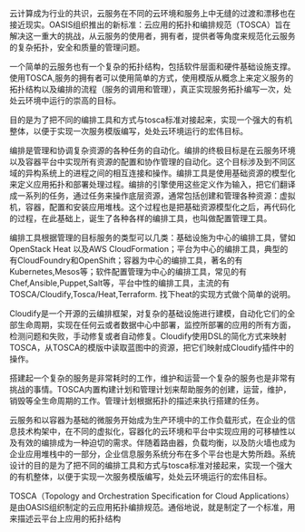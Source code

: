 云计算成为行业的共识，云服务在不同的云环境和服务上中无缝的过渡和漂移也在接近现实。OASIS组织推出的新标准：云应用的拓扑和编排规范（TOSCA）旨在解决这一重大的挑战，从云服务的使用者，拥有者，提供者等角度来规范化云服务的复杂拓扑，安全和质量的管理问题。

一个简单的云服务也有一个复杂的拓扑结构，包括软件层面和硬件基础设施支撑。使用TOSCA,服务的拥有者可以使用简单的方式，使用模版从概念上来定义服务的拓扑结构以及编排的流程（服务的调用和管理），真正实现服务拓扑编写一次，处处云环境中运行的崇高的目标。

目的是为了把不同的编排工具和方式与tosca标准对接起来，实现一个强大的有机整体，以便于实现一次服务模版编写，处处云环境运行的宏伟目标。

编排是管理和协调复杂资源的各种任务的自动化。编排的终极目标是在云服务环境以及容器平台中实现所有资源的配置和协作管理的自动化。这个目标涉及到不同区域的异构系统上的进程之间的相互连接和操作。编排工具是使用基础资源的模型化来定义应用拓扑和部署处理过程。编排的引擎使用这些定义作为输入，把它们翻译成一系列的任务，通过任务来操作底层资源，通常包括创建和管理各种资源：虚拟机，容器，配置和安装应用堆栈。这个过程也是把基础资源模型化之后，再代码化的过程，在此基础上，诞生了各种各样的编排工具，也叫做配置管理工具。

编排工具根据管理的目标服务的类型可以几类：基础设施为中心的编排工具，譬如OpenStack Heat 以及AWS CloudFormation；平台为中心的编排工具，典型的有CloudFoundry和OpenShift；容器为中心的编排工具，著名的有Kubernetes,Mesos等；软件配置管理为中心的编排工具，常见的有Chef,Ansible,Puppet,Salt等，平台中性的编排工具，主流的有TOSCA/Cloudify,Tosca/Heat,Terraform. 找下heat的实现方式做个简单的说明。

Cloudify是一个开源的云编排框架，对复杂的基础设施进行建模，自动化它们的全部生命周期，实现在任何云或者数据中心中部署，监控所部署的应用的所有方面，检测问题和失败，手动修复或者自动修复。Cloudify使用DSL的简化方式来映射TOSCA，从TOSCA的模版中读取蓝图中的资源，把它们映射成Cloudify插件中的操作。

搭建起一个复杂的服务是非常耗时的工作，维护和运营一个复杂的服务也是非常有挑战的事情。TOSCA内置构建计划和管理计划来帮助服务的创建，运营，维护，销毁等全生命周期的工作。管理计划根据拓扑的描述来执行搭建的任务。

云服务和以容器为基础的微服务开始成为生产环境中的工作负载形式，在企业的信息技术构架中，在不同的虚拟化，容器化的云环境和平台中实现应用的可移植性以及有效的编排成为一种迫切的需求。伴随着路由器，负载均衡，以及防火墙也成为企业应用堆栈中的一部分，企业信息服务系统分布在多个平台也是大势所趋。系统设计的目的是为了把不同的编排工具和方式与tosca标准对接起来，实现一个强大的有机整体，以便于实现一次服务模版编写，处处云环境运行的宏伟目标。

TOSCA（Topology and Orchestration Specification for Cloud Applications）是由OASIS组织制定的云应用拓扑编排规范。通俗地说，就是制定了一个标准，用来描述云平台上应用的拓扑结构


